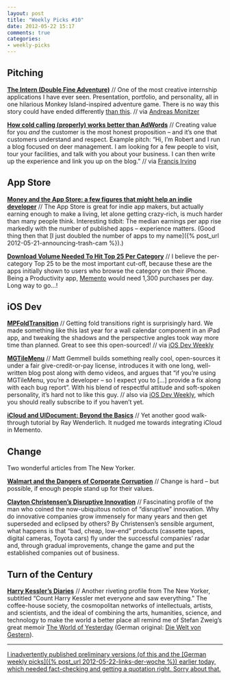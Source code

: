 ```yaml
---
layout: post
title: "Weekly Picks #10"
date: 2012-05-22 15:17
comments: true
categories: 
- weekly-picks
---
```


Pitching
-------
**[The Intern (Double Fine Adventure)](http://rickrocket.de/df/)** // One of the most creative internship applications I have ever seen. Presentation, portfolio, and personality, all in one hilarious Monkey Island-inspired adventure game. There is no way this story could have ended differently [than this](http://rickrocket.de/dfd/). <span class="credit">// via [Andreas Monitzer](https://twitter.com/anlumo1/status/204164781081505792)</span>

**[How cold calling (properly) works better than AdWords](http://blog.asmartbear.com/cold-calling.html)** // Creating value for you *and* the customer is the most honest proposition – and it’s one that customers understand and respect. Example pitch: “Hi, I’m Robert and I run a blog focused on deer management. I am looking for a few people to visit, tour your facilities, and talk with you about your business. I can then write up the experience and link you up on the blog.” <span class="credit">// via [Francis Irving](https://twitter.com/frabcus/status/202361014153527296)</span>

App Store
------
**[Money and the App Store: a few figures that might help an indie developer](http://thegamebakers.com/money-and-the-app-store-a-few-figures-that-might-help-an-indie-developer.html)** // The App Store is great for indie app makers, but actually earning enough to make a living, let alone getting crazy-rich, is much harder than many people think. Interesting tidbit: The median earnings per app rise markedly with the number of published apps – experience matters. (Good thing then that [I just doubled the number of apps to my name]({% post_url 2012-05-21-announcing-trash-cam %}).)

**[Download Volume Needed To Hit Top 25 Per Category](http://www.distimo.com/blog/2012_05_quora-answering-series-download-volume-needed-to-hit-top-25-per-category/)** // I believe the per-category Top 25 to be the most important cut-off, because these are the apps initially shown to users who browse the category on their iPhone. Being a Productivity app, [Memento](http://itunes.apple.com/us/app/id500560051) would need 1,300 purchases per day. Long way to go…!

iOS Dev
-------
**[MPFoldTransition](https://github.com/mpospese/MPFoldTransition)** // Getting fold transitions right is surprisingly hard. We made something like this last year for a wall calendar component in an iPad app, and tweaking the shadows and the perspective angles took way more time than planned. Great to see this open-sourced! <span class="credit">// via [iOS Dev Weekly](http://iosdevweekly.com)</span>

**[MGTileMenu](http://mattgemmell.com/2012/05/14/mgtilemenu/)** // Matt Gemmell builds something really cool, open-sources it under a fair give-credit-or-pay license, introduces it with one long, well-written blog post along with demo videos, and argues that “if you’re using MGTileMenu, you’re a developer – so I expect you to […] provide a fix along with each bug report”. With his blend of respectful attitude and soft-spoken personality, it’s hard not to like this guy. <span class="credit">// also via [iOS Dev Weekly](http://iosdevweekly.com), which you should really subscribe to if you haven’t yet.</span>

**[iCloud and UIDocument: Beyond the Basics](http://www.raywenderlich.com/12779/icloud-and-uidocument-beyond-the-basics-part-1)** // Yet another good walk-through tutorial by Ray Wenderlich. It nudged me towards integrating iCloud in Memento.

Change
-------
Two wonderful articles from The New Yorker.

**[Walmart and the Dangers of Corporate Corruption](http://www.newyorker.com/talk/financial/2012/05/14/120514ta_talk_surowiecki)** // Change is hard – but possible, if enough people stand up for their values.

**[Clayton Christensen’s Disruptive Innovation](http://www.newyorker.com/reporting/2012/05/14/120514fa_fact_macfarquhar)** // Fascinating profile of the man who coined the now-ubiquitous notion of “disruptive” innovation. Why do innovative companies grow immensely for many years and then get superseded and eclipsed by others? By Christensen’s sensible argument, what happens is that “bad, cheap, low-end” products (cassette tapes, digital cameras, Toyota cars) fly under the successful companies’ radar and, through gradual improvements, change the game and put the established companies out of business.

Turn of the Century
-----
**[Harry Kessler’s Diaries](http://www.newyorker.com/arts/critics/books/2012/04/23/120423crbo_books_ross)** // Another riveting profile from The New Yorker, subtitled “Count Harry Kessler met everyone and saw everything.” The coffee-house society, the cosmopolitan networks of intellectuals, artists, and scientists, and the ideal of combining the arts, humanities, science, and technology to make the world a better place all remind me of Stefan Zweig’s great memoir [The World of Yesterday](http://www.amazon.com/The-World-Yesterday-An-Autobiography/dp/0803252242?tag=biblioyang-21) (German original: [Die Welt von Gestern](http://www.amazon.de/gp/product/3596211522/ref=as_li_ss_tl?ie=UTF8&tag=biblioyang-21&linkCode=as2&camp=1638&creative=19454&creativeASIN=3596211522)).

-----
<ins datetime="2012-05-22T19:00:05Z">I inadvertently published preliminary versions (of this and the [German weekly picks]({% post_url 2012-05-22-links-der-woche %}) earlier today, which needed fact-checking and getting a quotation right. Sorry about that.</ins>